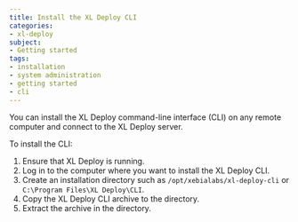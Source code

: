 ```yaml
---
title: Install the XL Deploy CLI
categories:
- xl-deploy
subject:
- Getting started
tags:
- installation
- system administration
- getting started
- cli
---
```


You can install the XL Deploy command-line interface (CLI) on any remote computer and connect to the XL Deploy server.

To install the CLI:

1. Ensure that XL Deploy is running.
1. Log in to the computer where you want to install the XL Deploy CLI.
1. Create an installation directory such as `/opt/xebialabs/xl-deploy-cli` or `C:\Program Files\XL Deploy\CLI`.
1. Copy the XL Deploy CLI archive to the directory.
1. Extract the archive in the directory.
